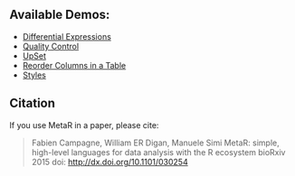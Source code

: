 ## Available Demos:
* [Differential Expressions](solutions/DifferentialExpressions/)
* [Quality Control](solutions/QC/)
* [UpSet](solutions/UpSet/)
* [Reorder Columns in a Table](solutions/DataManipulation)
* [Styles](solutions/Styles/)
 
## Citation
If you use MetaR in a paper, please cite:

> Fabien Campagne, William ER Digan, Manuele Simi
> MetaR: simple, high-level languages for data analysis with the R ecosystem bioRxiv 2015
> doi: http://dx.doi.org/10.1101/030254